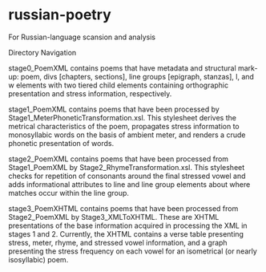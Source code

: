 russian-poetry
======================

For Russian-language scansion and analysis

Directory Navigation

  stage0_PoemXML contains poems that have metadata and structural mark-up: poem, divs [chapters, sections], line groups [epigraph, stanzas], l, and w elements with two tiered child elements containing orthographic presentation and stress information, respectively.
  
  stage1_PoemXML contains poems that have been processed by Stage1_MeterPhoneticTransformation.xsl. This stylesheet derives the metrical characteristics of the poem, propagates stress information to monosyllabic words on the basis of ambient meter, and renders a crude phonetic presentation of words.
  
  stage2_PoemXML contains poems that have been processed from Stage1_PoemXML by Stage2_RhymeTransformation.xsl. This stylesheet checks for repetition of consonants around the final stressed vowel and adds informational attributes to line and line group elements about where matches occur within the line group.
  
  stage3_PoemXHTML contains poems that have been processed from Stage2_PoemXML by Stage3_XMLToXHTML. These are XHTML presentations of the base information acquired in processing the XML in stages 1 and 2. Currently, the XHTML contains a verse table presenting stress, meter, rhyme, and stressed vowel information, and a graph presenting the stress frequency on each vowel for an isometrical (or nearly isosyllabic) poem.
